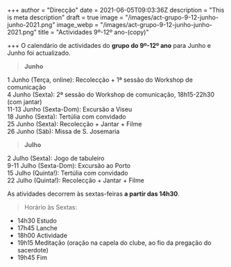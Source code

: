 +++
author = "Direcção"
date = 2021-06-05T09:03:36Z
description = "This is meta description"
draft = true
image = "/images/act-grupo-9-12-junho-junho-2021.png"
image_webp = "/images/act-grupo-9-12-junho-junho-2021.png"
title = "Actividades 9º-12º ano-(copy)"

+++
O calendário de actividades do **grupo do 9º-12º ano** para Junho e Junho foi actualizado. 

> **Junho**

1 Junho (Terça, online): Recolecção + 1ª sessão do Workshop de comunicação  
4 Junho (Sexta): 2ª sessão do Workshop de comunicação, 18h15-22h30 (com jantar)  
11-13 Junho (Sexta-Dom): Excursão a Viseu  
18 Junho (Sexta): Tertúlia com convidado  
25 Junho (Sexta): Recolecção + Jantar + Filme  
26 Junho (Sáb): Missa de S. Josemaria  

> **Julho**

2 Julho (Sexta): Jogo de tabuleiro  
9-11 Julho (Sexta-Dom): Excursão ao Porto  
15 Julho (Quinta!): Tertúlia com convidado  
22 Julho (Quinta!): Recolecção + Jantar + Filme  

As atividades decorrem às sextas-feiras **a partir das 14h30**. 

> Horário às Sextas:

 * 14h30 Estudo
 * 17h45 Lanche
 * 18h00 Actividade
 * 19h15 Meditação (oração na capela do clube, ao fio da pregação do sacerdote)
 * 19h45 Fim